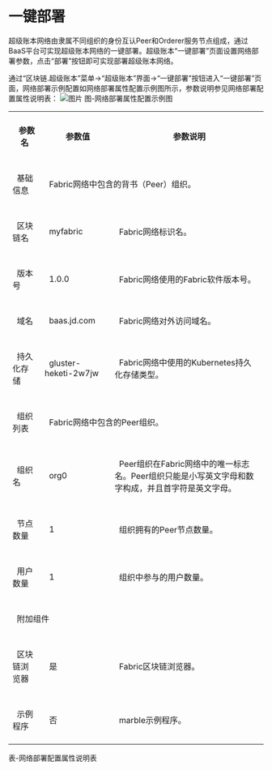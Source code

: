 # 一键部署
  
超级账本网络由隶属不同组织的身份互认Peer和Orderer服务节点组成，通过BaaS平台可实现超级账本网络的一键部署。超级账本“一键部署”页面设置网络部署参数，点击“部署”按钮即可实现部署超级账本网络。

通过“区块链.超级账本”菜单->“超级账本”界面->“一键部署”按钮进入“一键部署”页面，网络部署示例配置如网络部署属性配置示例图所示，参数说明参见网络部署配置属性说明表：
![图片](../../../../../image/JD-Blockchain-Open-Platform/Getting-Started/Pic/image001.png)
图-网络部署属性配置示例图


<table class="tg">
  <tr>
    <th class="tg-0pky"><br>&nbsp;&nbsp;参数名<br>&nbsp;&nbsp;</th>
    <th class="tg-0lax"><br>&nbsp;&nbsp;参数值<br>&nbsp;&nbsp;</th>
    <th class="tg-0pky"><br>&nbsp;&nbsp;参数说明<br>&nbsp;&nbsp;</th>
  </tr>
  <tr>
    <td class="tg-0pky"><br>&nbsp;&nbsp;基础信息<br>&nbsp;&nbsp;</td>
    <td class="tg-0lax" colspan="2"><br>&nbsp;&nbsp;Fabric网络中包含的背书（Peer）组织。<br>&nbsp;&nbsp;</td>
  </tr>
  <tr>
    <td class="tg-0pky"><br>&nbsp;&nbsp;区块链名<br>&nbsp;&nbsp;</td>
    <td class="tg-0lax"><br>&nbsp;&nbsp;myfabric<br>&nbsp;&nbsp;</td>
    <td class="tg-0pky"><br>&nbsp;&nbsp;Fabric网络标识名。<br>&nbsp;&nbsp;</td>
  </tr>
  <tr>
    <td class="tg-0pky"><br>&nbsp;&nbsp;版本号<br>&nbsp;&nbsp;</td>
    <td class="tg-0lax"><br>&nbsp;&nbsp;1.0.0<br>&nbsp;&nbsp;</td>
    <td class="tg-0pky"><br>&nbsp;&nbsp;Fabric网络使用的Fabric软件版本号。<br>&nbsp;&nbsp;</td>
  </tr>
  <tr>
    <td class="tg-0pky"><br>&nbsp;&nbsp;域名<br>&nbsp;&nbsp;</td>
    <td class="tg-0lax"><br>&nbsp;&nbsp;baas.jd.com<br>&nbsp;&nbsp;</td>
    <td class="tg-0pky"><br>&nbsp;&nbsp;Fabric网络对外访问域名。<br>&nbsp;&nbsp;</td>
  </tr>
  <tr>
    <td class="tg-0pky"><br>&nbsp;&nbsp;持久化存储<br>&nbsp;&nbsp;</td>
    <td class="tg-0lax"><br>&nbsp;&nbsp;gluster-heketi-2w7jw<br>&nbsp;&nbsp;</td>
    <td class="tg-0pky"><br>&nbsp;&nbsp;Fabric网络中使用的Kubernetes持久化存储类型。<br>&nbsp;&nbsp;</td>
  </tr>
  <tr>
    <td class="tg-0pky"><br>&nbsp;&nbsp;组织列表<br>&nbsp;&nbsp;</td>
    <td class="tg-0lax" colspan="2"><br>&nbsp;&nbsp;Fabric网络中包含的Peer组织。<br>&nbsp;&nbsp;</td>
  </tr>
  <tr>
    <td class="tg-0lax"><br>&nbsp;&nbsp;组织名<br>&nbsp;&nbsp;</td>
    <td class="tg-0lax"><br>&nbsp;&nbsp;org0<br>&nbsp;&nbsp;</td>
    <td class="tg-0lax"><br>&nbsp;&nbsp;Peer组织在Fabric网络中的唯一标志名。Peer组织只能是小写英文字母和数字构成，并且首字符是英文字母。<br>&nbsp;&nbsp;</td>
  </tr>
  <tr>
    <td class="tg-0lax"><br>&nbsp;&nbsp;节点数量<br>&nbsp;&nbsp;</td>
    <td class="tg-0lax"><br>&nbsp;&nbsp;1<br>&nbsp;&nbsp;</td>
    <td class="tg-0lax"><br>&nbsp;&nbsp;组织拥有的Peer节点数量。<br>&nbsp;&nbsp;</td>
  </tr>
  <tr>
    <td class="tg-0lax"><br>&nbsp;&nbsp;用户数量<br>&nbsp;&nbsp;</td>
    <td class="tg-0lax"><br>&nbsp;&nbsp;1<br>&nbsp;&nbsp;</td>
    <td class="tg-0lax"><br>&nbsp;&nbsp;组织中参与的用户数量。<br>&nbsp;&nbsp;</td>
  </tr>
  <tr>
    <td class="tg-0lax" colspan="3"><br>&nbsp;&nbsp;附加组件<br>&nbsp;&nbsp;</td>
  </tr>
  <tr>
    <td class="tg-0lax"><br>&nbsp;&nbsp;区块链浏览器<br>&nbsp;&nbsp;</td>
    <td class="tg-0lax"><br>&nbsp;&nbsp;是<br>&nbsp;&nbsp;</td>
    <td class="tg-0lax"><br>&nbsp;&nbsp;Fabric区块链浏览器。<br>&nbsp;&nbsp;</td>
  </tr>
  <tr>
    <td class="tg-0lax"><br>&nbsp;&nbsp;示例程序<br>&nbsp;&nbsp;</td>
    <td class="tg-0lax"><br>&nbsp;&nbsp;否<br>&nbsp;&nbsp;</td>
    <td class="tg-0lax"><br>&nbsp;&nbsp;marble示例程序。<br>&nbsp;&nbsp;</td>
  </tr>
</table>

表-网络部署配置属性说明表

